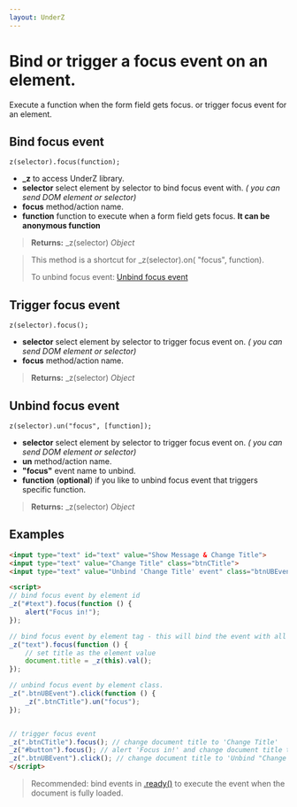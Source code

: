 ```yaml
---
layout: UnderZ
---
```

# Bind or trigger a focus event on an element.
Execute a function when the form field gets focus. or trigger focus event for an element.


## Bind focus event
```z(selector).focus(function);```

* **_z** to access UnderZ library.
* **selector** select element by selector to bind focus event with. _( you can send DOM element or selector)_
* **focus** method/action name.
* **function** function to execute when a form field gets focus. **It can be anonymous function**

> **Returns:** _z(selector) _Object_

> This method is a shortcut for _z(selector).on( "focus", function).
> 
> To unbind focus event: [Unbind focus event](https://hlack.github.io/UnderZ/-focus()#unbind-focus-event)

## Trigger focus event
```z(selector).focus();```

* **selector** select element by selector to trigger focus event on. _( you can send DOM element or selector)_
* **focus** method/action name.

> **Returns:** _z(selector) _Object_

## Unbind focus event
```z(selector).un("focus", [function]);```

* **selector** select element by selector to trigger focus event on. _( you can send DOM element or selector)_
* **un** method/action name.
* **"focus"** event name to unbind.
* **function** (**optional**) if you like to unbind focus event that triggers specific function.

> **Returns:** _z(selector) _Object_

## Examples

```html
<input type="text" id="text" value="Show Message & Change Title">
<input type="text" value="Change Title" class="btnCTitle">
<input type="text" value="Unbind 'Change Title' event" class="btnUBEvent">

<script>
// bind focus event by element id
_z("#text").focus(function () { 
	alert("Focus in!");
});

// bind focus event by element tag - this will bind the event with all elements with "input" tag.
_z("text").focus(function () { 
	// set title as the element value
	document.title = _z(this).val();
});

// unbind focus event by element class.
_z(".btnUBEvent").click(function () {
	_z(".btnCTitle").un("focus");
});


// trigger focus event
_z(".btnCTitle").focus(); // change document title to 'Change Title'
_z("#button").focus(); // alert 'Focus in!' and change document title to 'Show Message & Change Title'
_z(".btnUBEvent").click(); // change document title to 'Unbind "Change Title" event' and unbind focus event on .btnCTitle button
</script>

```

> Recommended: bind events in [.ready()](https://hlack.github.io/UnderZ/-ready()) to execute the event when the document is fully loaded.
